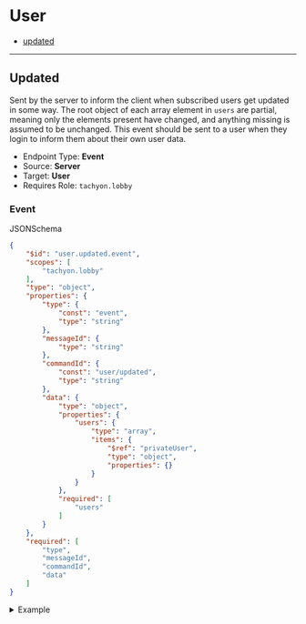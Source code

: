 <!-- THIS FILE IS AUTOMATICALLY GENERATED, PLEASE DO NOT EDIT IT MANUALLY -->

# User

- [updated](#updated)
---

## Updated

Sent by the server to inform the client when subscribed users get updated in some way. The root object of each array element in `users` are partial, meaning only the elements present have changed, and anything missing is assumed to be unchanged. This event should be sent to a user when they login to inform them about their own user data.

- Endpoint Type: **Event**
- Source: **Server**
- Target: **User**
- Requires Role: `tachyon.lobby`

### Event

JSONSchema

```json
{
    "$id": "user.updated.event",
    "scopes": [
        "tachyon.lobby"
    ],
    "type": "object",
    "properties": {
        "type": {
            "const": "event",
            "type": "string"
        },
        "messageId": {
            "type": "string"
        },
        "commandId": {
            "const": "user/updated",
            "type": "string"
        },
        "data": {
            "type": "object",
            "properties": {
                "users": {
                    "type": "array",
                    "items": {
                        "$ref": "privateUser",
                        "type": "object",
                        "properties": {}
                    }
                }
            },
            "required": [
                "users"
            ]
        }
    },
    "required": [
        "type",
        "messageId",
        "commandId",
        "data"
    ]
}
```
<details>
<summary>Example</summary>

```json
{
    "type": "event",
    "messageId": "esse Lorem anim",
    "commandId": "user/updated",
    "data": {
        "users": [
            {
                "friendIds": -11999999.999999955,
                "outgoingFriendRequestIds": -11999999.999999955,
                "incomingFriendRequestIds": -11999999.999999955,
                "ignoreIds": -11999999.999999955
            },
            {
                "friendIds": -11999999.999999955,
                "outgoingFriendRequestIds": -11999999.999999955,
                "incomingFriendRequestIds": -11999999.999999955,
                "ignoreIds": -11999999.999999955
            },
            {
                "friendIds": -11999999.999999955,
                "outgoingFriendRequestIds": -11999999.999999955,
                "incomingFriendRequestIds": -11999999.999999955,
                "ignoreIds": -11999999.999999955
            }
        ]
    }
}
```
</details>

